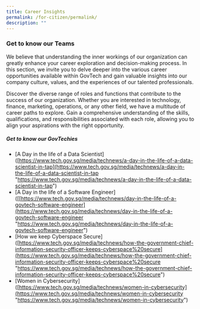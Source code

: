 ```yaml
---
title: Career Insights
permalink: /for-citizen/permalink/
description: ""
---
```

### **Get to know our Teams**

We believe that understanding the inner workings of our organization can greatly enhance your career exploration and decision-making process. In this section, we invite you to delve deeper into the various career opportunities available within GovTech and gain valuable insights into our company culture, values, and the experiences of our talented professionals.

Discover the diverse range of roles and functions that contribute to the success of our organization. Whether you are interested in technology, finance, marketing, operations, or any other field, we have a multitude of career paths to explore. Gain a comprehensive understanding of the skills, qualifications, and responsibilities associated with each role, allowing you to align your aspirations with the right opportunity.

##### **Get to know our GovTechies**
*   [A Day in the life of a Data Scientist]([https://www.tech.gov.sg/media/technews/a-day-in-the-life-of-a-data-scientist-in-tap](https://www.tech.gov.sg/media/technews/a-day-in-the-life-of-a-data-scientist-in-tap "https://www.tech.gov.sg/media/technews/a-day-in-the-life-of-a-data-scientist-in-tap")
*   [A Day in the life of a Software Engineer]([[https://www.tech.gov.sg/media/technews/day-in-the-life-of-a-govtech-software-engineer](https://www.tech.gov.sg/media/technews/day-in-the-life-of-a-govtech-software-engineer "https://www.tech.gov.sg/media/technews/day-in-the-life-of-a-govtech-software-engineer")
*    [How we keep Cyberspace Secure]([https://www.tech.gov.sg/media/technews/how-the-government-chief-information-security-officer-keeps-cyberspace%20secure](https://www.tech.gov.sg/media/technews/how-the-government-chief-information-security-officer-keeps-cyberspace%20secure "https://www.tech.gov.sg/media/technews/how-the-government-chief-information-security-officer-keeps-cyberspace%20secure")
*    [Women in Cybersecurity]([https://www.tech.gov.sg/media/technews/women-in-cybersecurity](https://www.tech.gov.sg/media/technews/women-in-cybersecurity "https://www.tech.gov.sg/media/technews/women-in-cybersecurity")